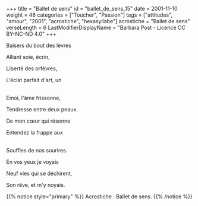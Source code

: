 +++
title = "Ballet de sens"
id = "ballet_de_sens_15"
date = 2001-11-10
weight = 46
categories = ["Toucher", "Passion"]
tags = ["attitudes", "amour", "2001", "acrostiche", "hexasyllabe"]
acrostiche = "Ballet de sens"
verseLength = 6
LastModifierDisplayName = "Barbara Post - Licence CC BY-NC-ND 4.0"
+++

Baisers du bout des lèvres

Alliant soie, écrin,

Liberté des orfèvres,

L'éclat parfait d'art, un

 \
Emoi, l'âme frissonne,

Tendresse entre deux peaux.

De mon cœur qui résonne

Entendez la frappe aux

 \
Souffles de nos sourires.

En vos yeux je voyais

Neuf vies qui se déchirent,

Son rêve, et m'y noyais.

{{% notice style="primary" %}}
Acrostiche : Ballet de sens.
{{% /notice %}}
